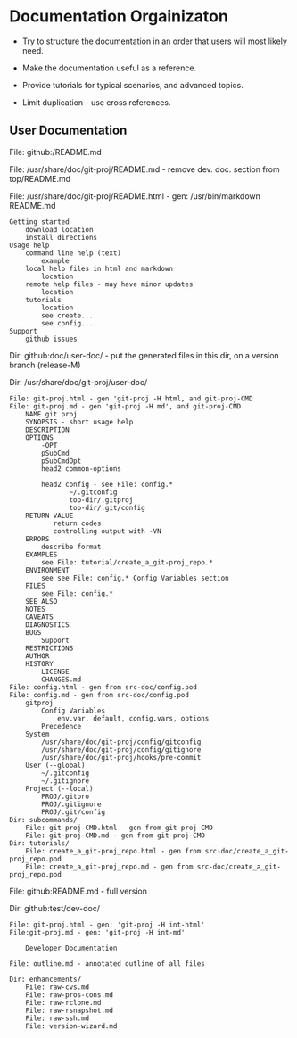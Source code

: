 # Documentation Orgainizaton

* Try to structure the documentation in an order that users will most
  likely need.

* Make the documentation useful as a reference.

* Provide tutorials for typical scenarios, and advanced topics.

* Limit duplication - use cross references.

## User Documentation

File: github:/README.md

File: /usr/share/doc/git-proj/README.md - remove dev. doc. section from top/README.md

File: /usr/share/doc/git-proj/README.html - gen: /usr/bin/markdown README.md

    Getting started
        download location
        install directions
    Usage help
        command line help (text)
            example
        local help files in html and markdown
            location
        remote help files - may have minor updates
            location
        tutorials
            location
            see create...
            see config...
    Support
        github issues

Dir: github:doc/user-doc/ - put the generated files in this dir, on a
version branch (release-M)

Dir: /usr/share/doc/git-proj/user-doc/

    File: git-proj.html - gen 'git-proj -H html, and git-proj-CMD
    File: git-proj.md - gen 'git-proj -H md', and git-proj-CMD
        NAME git proj
        SYNOPSIS - short usage help
        DESCRIPTION
        OPTIONS
            -OPT
            pSubCmd
            pSubCmdOpt
            head2 common-options

            head2 config - see File: config.*
                   ~/.gitconfig
                   top-dir/.gitproj
                   top-dir/.git/config
        RETURN VALUE
               return codes
               controlling output with -VN
        ERRORS
            describe format
        EXAMPLES
            see File: tutorial/create_a_git-proj_repo.*
        ENVIRONMENT
            see see File: config.* Config Variables section
        FILES
            see File: config.*
        SEE ALSO
        NOTES
        CAVEATS
        DIAGNOSTICS
        BUGS
            Support
        RESTRICTIONS
        AUTHOR
        HISTORY
            LICENSE
            CHANGES.md
    File: config.html - gen from src-doc/config.pod
    File: config.md - gen from src-doc/config.pod
        gitproj
            Config Variables
                env.var, default, config.vars, options
            Precedence
        System
            /usr/share/doc/git-proj/config/gitconfig
            /usr/share/doc/git-proj/config/gitignore
            /usr/share/doc/git-proj/hooks/pre-commit
        User (--global)
            ~/.gitconfig
            ~/.gitignore
        Project (--local)
            PROJ/.gitpro
            PROJ/.gitignore
            PROJ/.git/config
    Dir: subcommands/
        File: git-proj-CMD.html - gen from git-proj-CMD
        File: git-proj-CMD.md - gen from git-proj-CMD
    Dir: tutorials/
        File: create_a_git-proj_repo.html - gen from src-doc/create_a_git-proj_repo.pod
        File: create_a_git-proj_repo.md - gen from src-doc/create_a_git-proj_repo.pod

File: github:README.md - full version

Dir: github:test/dev-doc/

    File: git-proj.html - gen: 'git-proj -H int-html'
    File:git-proj.md - gen: 'git-proj -H int-md'

        Developer Documentation

    File: outline.md - annotated outline of all files

    Dir: enhancements/
        File: raw-cvs.md
        File: raw-pros-cons.md
        File: raw-rclone.md
        File: raw-rsnapshot.md
        File: raw-ssh.md
        File: version-wizard.md

